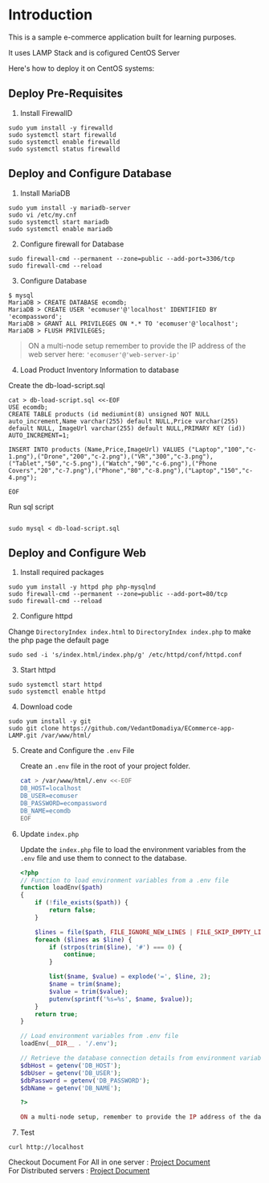 # Introduction

This is a sample e-commerce application built for learning purposes.

It uses LAMP Stack and is cofigured CentOS Server

Here's how to deploy it on CentOS systems:

## Deploy Pre-Requisites

1. Install FirewallD

```
sudo yum install -y firewalld
sudo systemctl start firewalld
sudo systemctl enable firewalld
sudo systemctl status firewalld
```

## Deploy and Configure Database

1. Install MariaDB

```
sudo yum install -y mariadb-server
sudo vi /etc/my.cnf
sudo systemctl start mariadb
sudo systemctl enable mariadb
```


2. Configure firewall for Database

```
sudo firewall-cmd --permanent --zone=public --add-port=3306/tcp
sudo firewall-cmd --reload
```

3. Configure Database

```
$ mysql
MariaDB > CREATE DATABASE ecomdb;
MariaDB > CREATE USER 'ecomuser'@'localhost' IDENTIFIED BY 'ecompassword';
MariaDB > GRANT ALL PRIVILEGES ON *.* TO 'ecomuser'@'localhost';
MariaDB > FLUSH PRIVILEGES;
```

> ON a multi-node setup remember to provide the IP address of the web server here: `'ecomuser'@'web-server-ip'`

4. Load Product Inventory Information to database

Create the db-load-script.sql

```
cat > db-load-script.sql <<-EOF
USE ecomdb;
CREATE TABLE products (id mediumint(8) unsigned NOT NULL auto_increment,Name varchar(255) default NULL,Price varchar(255) default NULL, ImageUrl varchar(255) default NULL,PRIMARY KEY (id)) AUTO_INCREMENT=1;

INSERT INTO products (Name,Price,ImageUrl) VALUES ("Laptop","100","c-1.png"),("Drone","200","c-2.png"),("VR","300","c-3.png"),("Tablet","50","c-5.png"),("Watch","90","c-6.png"),("Phone Covers","20","c-7.png"),("Phone","80","c-8.png"),("Laptop","150","c-4.png");

EOF
```

Run sql script

```

sudo mysql < db-load-script.sql
```


## Deploy and Configure Web

1. Install required packages

```
sudo yum install -y httpd php php-mysqlnd
sudo firewall-cmd --permanent --zone=public --add-port=80/tcp
sudo firewall-cmd --reload
```

2. Configure httpd

Change `DirectoryIndex index.html` to `DirectoryIndex index.php` to make the php page the default page

```
sudo sed -i 's/index.html/index.php/g' /etc/httpd/conf/httpd.conf
```

3. Start httpd

```
sudo systemctl start httpd
sudo systemctl enable httpd
```

4. Download code

```
sudo yum install -y git
sudo git clone https://github.com/VedantDomadiya/ECommerce-app-LAMP.git /var/www/html/
```

<!-- 5. Update index.php

Update [index.php](https://github.com/VedantDomadiya/ECommerce-app-LAMP/blob/13b6e9ddc867eff30368c7e4f013164a85e2dccb/index.php#L107) file to connect to the right database server. In this case `localhost` since the database is on the same server.

```
sudo sed -i 's/172.20.1.101/localhost/g' /var/www/html/index.php

              <?php
                        $link = mysqli_connect('172.20.1.101', 'ecomuser', 'ecompassword', 'ecomdb');
                        if ($link) {
                        $res = mysqli_query($link, "select * from products;");
                        while ($row = mysqli_fetch_assoc($res)) { ?>
```

> ON a multi-node setup remember to provide the IP address of the database server here.
```
sudo sed -i 's/172.20.1.101/localhost/g' /var/www/html/index.php
```
-->

5. Create and Configure the `.env` File

   Create an `.env` file in the root of your project folder.

   ```sh
   cat > /var/www/html/.env <<-EOF
   DB_HOST=localhost
   DB_USER=ecomuser
   DB_PASSWORD=ecompassword
   DB_NAME=ecomdb
   EOF

6. Update `index.php`

   Update the `index.php` file to load the environment variables from the `.env` file and use them to connect to the database.

   ```php
   <?php
   // Function to load environment variables from a .env file
   function loadEnv($path)
   {
       if (!file_exists($path)) {
           return false;
       }

       $lines = file($path, FILE_IGNORE_NEW_LINES | FILE_SKIP_EMPTY_LINES);
       foreach ($lines as $line) {
           if (strpos(trim($line), '#') === 0) {
               continue;
           }

           list($name, $value) = explode('=', $line, 2);
           $name = trim($name);
           $value = trim($value);
           putenv(sprintf('%s=%s', $name, $value));
       }
       return true;
   }

   // Load environment variables from .env file
   loadEnv(__DIR__ . '/.env');

   // Retrieve the database connection details from environment variables
   $dbHost = getenv('DB_HOST');
   $dbUser = getenv('DB_USER');
   $dbPassword = getenv('DB_PASSWORD');
   $dbName = getenv('DB_NAME');

   ?>

   ON a multi-node setup, remember to provide the IP address of the database server in the .env file.


7. Test

```
curl http://localhost
```

Checkout Document
For All in one server : [Project Document](https://docs.google.com/document/d/1neLx-aqfcwBJscjVyCDfCY-nZRlS-onrO2ATblYu0vY/edit?usp=sharing)  
For Distributed servers : [Project Document](https://docs.google.com/document/d/11Zj4O4L1VYPlVK5vLVtmTIfuJLdENhfQFwETA8JK7rw/edit?usp=sharing)
